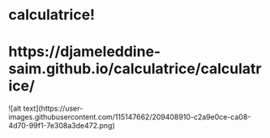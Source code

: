 

# calculatrice!

<h1> https://djameleddine-saim.github.io/calculatrice/calculatrice/ </h1>
![alt text](https://user-images.githubusercontent.com/115147662/209408910-c2a9e0ce-ca08-4d70-99f1-7e308a3de472.png)
